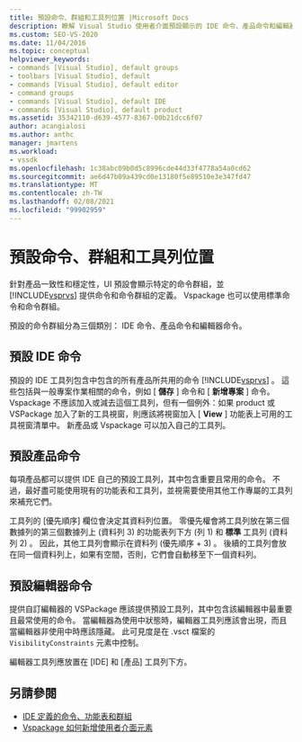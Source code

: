 ```yaml
---
title: 預設命令、群組和工具列位置 |Microsoft Docs
description: 瞭解 Visual Studio 使用者介面預設顯示的 IDE 命令、產品命令和編輯器命令。
ms.custom: SEO-VS-2020
ms.date: 11/04/2016
ms.topic: conceptual
helpviewer_keywords:
- commands [Visual Studio], default groups
- toolbars [Visual Studio], default
- commands [Visual Studio], default editor
- command groups
- commands [Visual Studio], default IDE
- commands [Visual Studio], default product
ms.assetid: 35342110-d639-4577-8367-00b21dcc6f07
author: acangialosi
ms.author: anthc
manager: jmartens
ms.workload:
- vssdk
ms.openlocfilehash: 1c38abc09b0d5c8996cde44d33f4778a54a0cd62
ms.sourcegitcommit: ae6d47b09a439cd0e13180f5e89510e3e347fd47
ms.translationtype: MT
ms.contentlocale: zh-TW
ms.lasthandoff: 02/08/2021
ms.locfileid: "99902959"
---
```

# <a name="default-command-group-and-toolbar-placement"></a>預設命令、群組和工具列位置
針對產品一致性和穩定性，UI 預設會顯示特定的命令群組，並 [!INCLUDE[vsprvs](../../code-quality/includes/vsprvs_md.md)] 提供命令和命令群組的定義。 Vspackage 也可以使用標準命令和命令群組。

 預設的命令群組分為三個類別： IDE 命令、產品命令和編輯器命令。

## <a name="default-ide-commands"></a>預設 IDE 命令
 預設的 IDE 工具列包含中包含的所有產品所共用的命令 [!INCLUDE[vsprvs](../../code-quality/includes/vsprvs_md.md)] 。 這些包括與一般專案作業相關的命令，例如 [ **儲存** ] 命令和 [ **新增專案** ] 命令。 Vspackage 不應該加入或減去這個工具列，但有一個例外：如果 product 或 VSPackage 加入了新的工具視窗，則應該將視窗加入 [ **View** ] 功能表上可用的工具視窗清單中。 新產品或 Vspackage 可以加入自己的工具列。

## <a name="default-product-commands"></a>預設產品命令
 每項產品都可以提供 IDE 自己的預設工具列，其中包含重要且常用的命令。 不過，最好盡可能使用現有的功能表和工具列，並視需要使用其他工作專屬的工具列來補充它們。

 工具列的 [優先順序] 欄位會決定其資料列位置。 零優先權會將工具列放在第三個數據列的第三個數據列上 (資料列 3) 的功能表列下方 (列 1) 和 **標準** 工具列 (資料列 2) 。 因此，其他工具列會顯示在資料列 (優先順序 + 3) 。 後續的工具列會放在同一個資料列上，如果有空間，否則，它們會自動移至下一個資料列。

## <a name="default-editor-commands"></a>預設編輯器命令
 提供自訂編輯器的 VSPackage 應該提供預設工具列，其中包含該編輯器中最重要且最常使用的命令。 當編輯器為使用中狀態時，編輯器工具列應該會出現，而且當編輯器非使用中時應該隱藏。 此可見度是在 .vsct 檔案的 `VisibilityConstraints` 元素中控制。

 編輯器工具列應放置在 [IDE] 和 [產品] 工具列下方。

## <a name="see-also"></a>另請參閱
- [IDE 定義的命令、功能表和群組](../../extensibility/internals/ide-defined-commands-menus-and-groups.md)
- [Vspackage 如何新增使用者介面元素](../../extensibility/internals/how-vspackages-add-user-interface-elements.md)
